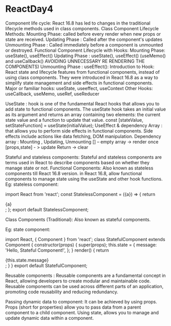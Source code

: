 # ReactDay4
Component life cycle:
	React 16.8 has led to changes in the traditional lifecycle methods used in class components.
Class Component Lifecycle Methods:
		Mounting Phase: called before every render when new props or state are received.
		Updating Phase : Called after the component's updates
		Unmounting Phase : Called immediately before a component is unmounted or destroyed.
Functional Component Lifecycle with Hooks:
		Mounting Phase:  useState(), useEffect()
		Updating Phase :  useState(), useEffect() 
        (useMemo() and useCallback() AVOIDING UNNECESSARY    RE RENDERING THE COMPONENTS) 
		Unmounting Phase : useEffect():
Introduction to Hook:
	React state and lifecycle features from functional components, instead of using class components. They were introduced in React 16.8 as a way to simplify state management and side effects in functional components.
Major or familiar hooks:
useState, useeffect, useContext
Other Hooks:
useCallback, useMemo, useRef, useReducer 

UseState :
hook is one of the fundamental React hooks that allows you to add state to functional components.
The useState hook takes an initial value as its argument and returns an array containing two elements: the current state value and a function to update that value.
const [stateValue, setStateFunction] = useState(initialValue);
 UseEffect & dependency Array :
     	that allows you to perform side effects in functional components. Side effects include actions like data fetching, DOM manipulation.
Dependency array : Mounting , Updating, Unmounting
[] – empty array -> render once
[props,state] - > update
Return -> clear

Stateful and stateless components:
	Stateful and stateless components are terms used in React to describe components based on whether they manage state or not.
	Functional Components: Also known as stateless components till React 16.8 version.
	in React 16.8, allow functional components to manage state using the useState and other hook functions.
Eg: stateless component:

import React from 'react';
const StatelessComponent = ({a}) => {
  			return <div>{a}</div>;
};
export default StatelessComponent;

Class Components (Traditional):  Also known as stateful components.

Eg: state component:

import React, { Component } from 'react';
class StatefulComponent extends Component {
  				constructor(props) {
   			 	super(props);
    				this.state = {
      					message: 'Hello, Stateful Component!',
    					};
 				 }
 render() {
    				return <div>{this.state.message}</div>;
 				 }
}
export default StatefulComponent;

Reusable components :
	Reusable components are a fundamental concept in React, allowing developers to create modular and maintainable code. Reusable components can be used across different parts of an application, promoting code reusability and reducing redundancy. 

Passing dynamic data to component:
	It can be achieved by using props. Props (short for properties) allow you to pass data from a parent component to a child component.
	Using state, allows you to manage and update dynamic data within a component.



